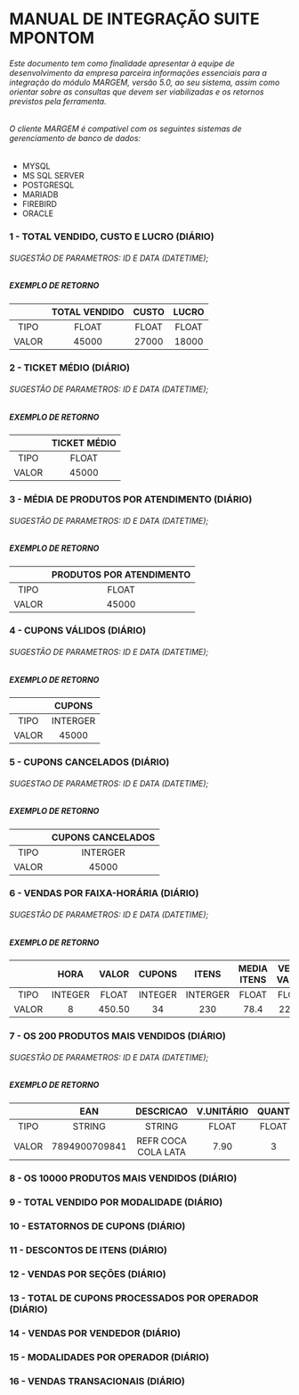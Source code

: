 # MANUAL DE INTEGRAÇÃO SUITE MPONTOM

###### Este documento tem como finalidade apresentar à equipe de desenvolvimento da empresa parceira informações essenciais para a integração do módulo MARGEM, versão 5.0, ao seu sistema, assim como orientar sobre as consultas que devem ser viabilizadas e os retornos previstos pela ferramenta.

###### O cliente MARGEM é compatível com os seguintes sistemas de gerenciamento de banco de dados:
 - MYSQL
 - MS SQL SERVER
 - POSTGRESQL
 - MARIADB
 - FIREBIRD
 - ORACLE

### 1 - TOTAL VENDIDO, CUSTO E LUCRO (DIÁRIO)

###### SUGESTÃO DE PARAMETROS: ID E DATA (DATETIME);

##### EXEMPLO DE RETORNO
| | TOTAL VENDIDO | CUSTO | LUCRO |
| :---: | :---: | :---: | :---: |
| TIPO | FLOAT | FLOAT | FLOAT |
| VALOR| 45000 | 27000 | 18000 |

### 2 - TICKET MÉDIO (DIÁRIO)

###### SUGESTÃO DE PARAMETROS: ID E DATA (DATETIME);

##### EXEMPLO DE RETORNO 
| | TICKET MÉDIO |
| :---: | :---: |
| TIPO  | FLOAT |
| VALOR | 45000 |

### 3 - MÉDIA DE PRODUTOS POR ATENDIMENTO (DIÁRIO)

###### SUGESTÃO DE PARAMETROS: ID E DATA (DATETIME);

##### EXEMPLO DE RETORNO 
| | PRODUTOS POR ATENDIMENTO |
| :---:| :---: |
| TIPO | FLOAT |
| VALOR | 45000 |

### 4 - CUPONS VÁLIDOS (DIÁRIO)

###### SUGESTÃO DE PARAMETROS: ID E DATA (DATETIME);

##### EXEMPLO DE RETORNO 
| | CUPONS |
| :---: | :---: |
| TIPO | INTERGER |
| VALOR | 45000 |

### 5 - CUPONS CANCELADOS (DIÁRIO)

###### SUGESTAO DE PARAMETROS: ID E DATA (DATETIME);

##### EXEMPLO DE RETORNO 
| | CUPONS CANCELADOS|
| :---: |:---: |
| TIPO | INTERGER |
| VALOR |45000

### 6 - VENDAS POR FAIXA-HORÁRIA (DIÁRIO)

###### SUGESTÃO DE PARAMETROS: ID E DATA (DATETIME);

##### EXEMPLO DE RETORNO 

| | HORA | VALOR | CUPONS | ITENS | MEDIA ITENS | VEDIA VALOR | 
| :---: | :---: | :---: | :---: | :---: |  :---: | :---: | 
| TIPO | INTEGER | FLOAT | INTEGER | INTERGER | FLOAT | FLOAT |
| VALOR | 8 | 450.50 | 34 | 230 | 78.4 | 22.30| 

### 7 - OS 200 PRODUTOS MAIS VENDIDOS (DIÁRIO)

###### SUGESTÃO DE PARAMETROS: ID E DATA (DATETIME);

##### EXEMPLO DE RETORNO 

| | EAN | DESCRICAO | V.UNITÁRIO | QUANT | V.TOTAL | CUSTO | LUCRO |
|:---: | :---: | :---: | :---: | :---: | :---: | :---: | :---: |
| TIPO | STRING | STRING | FLOAT | FLOAT | FLOAT | FLOAT | FLOAT |
| VALOR      | 7894900709841 | REFR COCA COLA LATA | 7.90 | 3 | 23.70 | 3.25 | 4.65 |

### 8 - OS 10000 PRODUTOS MAIS VENDIDOS (DIÁRIO)

### 9 - TOTAL VENDIDO POR MODALIDADE (DIÁRIO)

### 10 - ESTATORNOS DE CUPONS (DIÁRIO)

### 11 - DESCONTOS DE ITENS (DIÁRIO)

### 12 - VENDAS POR SEÇÕES (DIÁRIO)

### 13 - TOTAL DE CUPONS PROCESSADOS POR OPERADOR (DIÁRIO)

### 14 - VENDAS POR VENDEDOR (DIÁRIO)

### 15 - MODALIDADES POR OPERADOR (DIÁRIO)

### 16 - VENDAS TRANSACIONAIS (DIÁRIO)